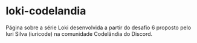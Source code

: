 # loki-codelandia
Página sobre a série Loki desenvolvida a partir do desafio 6 proposto pelo Iuri Silva (iuricode) na comunidade Codelândia do Discord.
